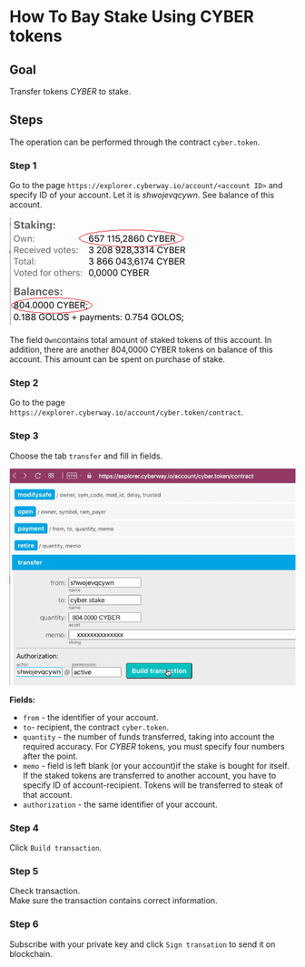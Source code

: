 # How To Bay Stake Using CYBER tokens

## Goal
Transfer tokens *CYBER* to stake.

## Steps
The operation can be performed through the contract `cyber.token`.

### Step 1
Go to the page `https://explorer.cyberway.io/account/<account ID>` and specify ID of your account. Let it is *shwojevqcywn*. See balance of this account.  

![](./images/balance_to_bay_stake.png)

The field `Own`contains total amount of staked tokens of this account. In addition, there are another 804,0000 CYBER tokens on balance of this account. This amount can be spent on purchase of stake.

### Step 2
Go to the page `https://explorer.cyberway.io/account/cyber.token/contract`.  

### Step 3
Choose the tab `transfer` and fill in fields.

![](./images/bay_stake.png)

**Fields:**
 * `from` - the identifier of your account.
 * `to`- recipient, the contract `cyber.token`.
 * `quantity` - the number of funds transferred, taking into account the required accuracy. For *CYBER* tokens, you must specify four numbers after the point.
 * `memo` - field is left blank (or your account)if the stake is bought for itself. If the staked tokens are transferred to another account, you have to specify ID of account-recipient. Tokens will be transferred to steak of that account.
 * `authorization` - the same identifier of your account.

### Step 4
Click `Build transaction`.  

### Step 5
Check transaction.  
Make sure the transaction contains correct information.  

### Step 6
Subscribe with your private key and click `Sign transation` to send it on blockchain.
